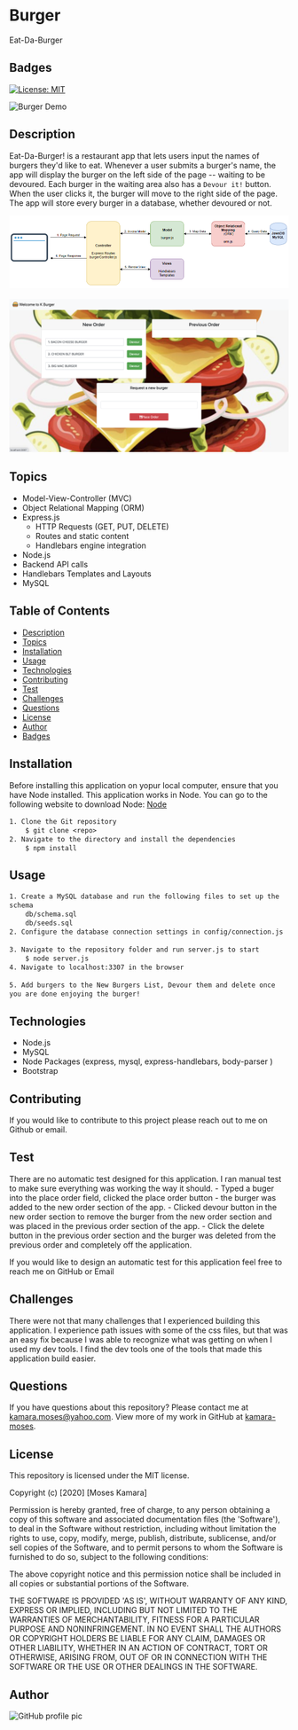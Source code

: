 # Burger
Eat-Da-Burger
## Badges
[![License: MIT](https://img.shields.io/badge/License-MIT-yellow.svg)](https://opensource.org/licenses/MIT)

![Burger Demo](public/assets/images/burger.gif)

## Description
Eat-Da-Burger! is a restaurant app that lets users input the names of burgers they'd like to eat. Whenever a user submits a burger's name, the app will display the burger on the left side of the page -- waiting to be devoured. Each burger in the waiting area also has a `Devour it!` button. When the user clicks it, the burger will move to the right side of the page.
The app will store every burger in a database, whether devoured or not.

<img src='public/assets/images/architecture.png' alt='design pattern of the app'>
<br><br>
<img src='public/assets/images/Burger App.png' alt='burger app'>

## Topics
- Model-View-Controller (MVC)
- Object Relational Mapping (ORM)
- Express.js
    - HTTP Requests (GET, PUT, DELETE)
    - Routes and static content
    - Handlebars engine integration
- Node.js
- Backend API calls
- Handlebars Templates and Layouts
- MySQL

## Table of Contents
* [Description](#description)
* [Topics](#topics)
* [Installation](#installation)
* [Usage](#usage)
* [Technologies](#technologies)
* [Contributing](#contributing)
* [Test](#test)
* [Challenges](#challenges)
* [Questions](#questions)
* [License](#license)
* [Author](#Author)
* [Badges](#badges)

## Installation
Before installing this application on yopur local computer, ensure that you have Node installed. This application works in Node. You can go to the following website to download Node: <a href='https://nodejs.org/en/'>Node</a>

    1. Clone the Git repository
        $ git clone <repo>
    2. Navigate to the directory and install the dependencies
        $ npm install

## Usage
    1. Create a MySQL database and run the following files to set up the schema
        db/schema.sql
        db/seeds.sql
    2. Configure the database connection settings in config/connection.js

    3. Navigate to the repository folder and run server.js to start
        $ node server.js
    4. Navigate to localhost:3307 in the browser

    5. Add burgers to the New Burgers List, Devour them and delete once you are done enjoying the burger!

## Technologies
   - Node.js
   - MySQL
   - Node Packages (express, mysql, express-handlebars, body-parser )
   - Bootstrap

## Contributing
If you would like to contribute to this project please reach out to me on Github or email.

## Test
There are no automatic test designed for this application. I ran manual test to make sure everything was working the way it should.
    - Typed a buger into the place order field, clicked the place order button - the burger was added to the new order section of the app.
    - Clicked devour button in the new order section to remove the burger from the new order section and was placed in the previous order section of the app.
    - Click the delete button in the previous order section and the burger was deleted from the previous order and completely off the application.

If you would like to design an automatic test for this application feel free to reach me on GitHub or Email

## Challenges
There were not that many challenges that I experienced building this application. I experience path issues with some of the css files, but that was an easy fix because I was able to recognize what was getting on when I used my dev tools. I find the dev tools one of the tools that made this application build easier.

## Questions
If you have questions about this repository? Please contact me at [kamara.moses@yahoo.com](mailto:kamara.moses@yahoo.com). View more of my work in GitHub at [kamara-moses](https://github.com/kamara-moses).

## License
This repository is licensed under the MIT license.

Copyright (c) [2020] [Moses Kamara]

Permission is hereby granted, free of charge, to any person obtaining a copy of this software and associated documentation files (the 'Software'), to deal in the Software without restriction, including without limitation the rights to use, copy, modify, merge, publish, distribute, sublicense, and/or sell copies of the Software, and to permit persons to whom the Software is furnished to do so, subject to the following conditions:

The above copyright notice and this permission notice shall be included in all copies or substantial portions of the Software.

THE SOFTWARE IS PROVIDED 'AS IS', WITHOUT WARRANTY OF ANY KIND, EXPRESS OR IMPLIED, INCLUDING BUT NOT LIMITED TO THE WARRANTIES OF MERCHANTABILITY, FITNESS FOR A PARTICULAR PURPOSE AND NONINFRINGEMENT. IN NO EVENT SHALL THE AUTHORS OR COPYRIGHT HOLDERS BE LIABLE FOR ANY CLAIM, DAMAGES OR OTHER LIABILITY, WHETHER IN AN ACTION OF CONTRACT, TORT OR OTHERWISE, ARISING FROM, OUT OF OR IN CONNECTION WITH THE SOFTWARE OR THE USE OR OTHER DEALINGS IN THE SOFTWARE.

## Author
![GitHub profile pic](https://avatars3.githubusercontent.com/u/65128951?v=4)
